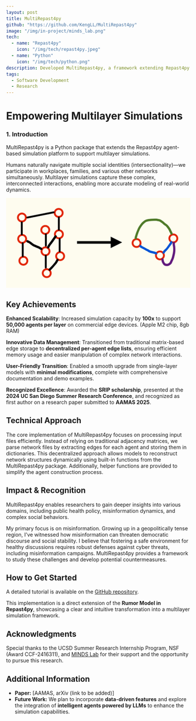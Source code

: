 ```yaml
---
layout: post
title: MultiRepast4py
github: "https://github.com/KengLL/MultiRepast4py"
image: "/img/in-project/minds_lab.png"
tech:
  - name: "Repast4py"
    icon: "/img/tech/repast4py.jpeg"
  - name: "Python"
    icon: "/img/tech/python.png"
description: Developed MultiRepast4py, a framework extending Repast4py to enable multilayer agent-based simulations for analyzing complex, interconnected systems.
tags:
  - Software Development
  - Research
---
```


# Empowering Multilayer Simulations

### 1. **Introduction**  
MultiRepast4py is a Python package that extends the Repast4py agent-based simulation platform to support multilayer simulations.  

Humans naturally navigate multiple social identities (intersectionality)—we participate in workplaces, families, and various other networks simultaneously. Multilayer simulations capture these complex, interconnected interactions, enabling more accurate modeling of real-world dynamics.

![Concept of Edge storing](/img/in-project/multi_edge.jpeg)


## Key Achievements
**Enhanced Scalability**:
Increased simulation capacity by **100x** to support **50,000 agents per layer** on commercial edge devices. (Apple M2 chip, 8gb RAM)

**Innovative Data Management**:
Transitioned from traditional matrix-based edge storage to **decentralized per-agent edge lists**, ensuring efficient memory usage and easier manipulation of complex network interactions.

**User-Friendly Transition**:
Enabled a smooth upgrade from single-layer models with **minimal modifications**, complete with comprehensive documentation and demo examples.

**Recognized Excellence**:
Awarded the **SRIP scholarship**, presented at the **2024 UC San Diego Summer Research Conference**, and recognized as first author on a research paper submitted to **AAMAS 2025**.

## Technical Approach  
The core implementation of MultiRepast4py focuses on processing input files efficiently. Instead of relying on traditional adjacency matrices, we parse network files by extracting edges for each agent and storing them in dictionaries. This decentralized approach allows models to reconstruct network structures dynamically using built-in functions from the MultiRepast4py package. Additionally, helper functions are provided to simplify the agent construction process.  

## Impact & Recognition  
MultiRepast4py enables researchers to gain deeper insights into various domains, including public health policy, misinformation dynamics, and complex social behaviors.  

My primary focus is on misinformation. Growing up in a geopolitically tense region, I’ve witnessed how misinformation can threaten democratic discourse and social stability. I believe that fostering a safe environment for healthy discussions requires robust defenses against cyber threats, including misinformation campaigns. MultiRepast4py provides a framework to study these challenges and develop potential countermeasures.  

## How to Get Started  
A detailed tutorial is available on the [GitHub repository](https://github.com/KengLL/MultiRepast4py).  

This implementation is a direct extension of the **Rumor Model in Repast4py**, showcasing a clear and intuitive transformation into a multilayer simulation framework.  

## Acknowledgments  
Special thanks to the UCSD Summer Research Internship Program, NSF (Award CCF-2416311), and [MINDS Lab](https://parinazn.com/group/) for their support and the opportunity to pursue this research.  

## Additional Information  
- **Paper:** [AAMAS, arXiv (link to be added)]  
- **Future Work:** We plan to incorporate **data-driven features** and explore the integration of **intelligent agents powered by LLMs** to enhance the simulation capabilities.  